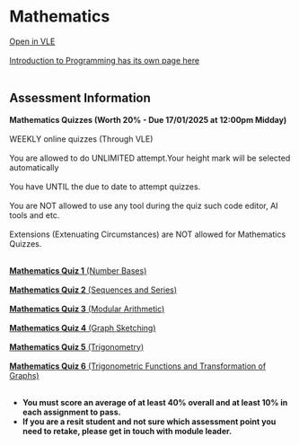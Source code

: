 # Mathematics
[Open in VLE](https://learn.gold.ac.uk/course/view.php?id=29939) <br></br>
[Introduction to Programming has its own page here](Introduction-to-Programming.md) <br></br>
## Assessment Information

**Mathematics Quizzes (Worth 20% - Due 17/01/2025 at 12:00pm Midday)** <br></br>
WEEKLY online quizzes (Through VLE) <br></br>
You are allowed to do UNLIMITED attempt.Your height mark will be selected automatically <br></br>
You have UNTIL the due to date to attempt quizzes. <br></br>
You are NOT allowed to use any tool during the quiz such code editor, AI tools and etc. <br></br>
Extensions (Extenuating Circumstances) are NOT allowed for Mathematics Quizzes. <br></br>

[**Mathematics Quiz 1** (Number Bases)](https://learn.gold.ac.uk/mod/quiz/view.php?id=1523326) <br></br>
[**Mathematics Quiz 2** (Sequences and Series)](https://learn.gold.ac.uk/mod/quiz/view.php?id=1523327) <br></br>
[**Mathematics Quiz 3** (Modular Arithmetic)](https://learn.gold.ac.uk/mod/quiz/view.php?id=1523329) <br></br>
[**Mathematics Quiz 4** (Graph Sketching)](https://learn.gold.ac.uk/mod/quiz/view.php?id=1523328) <br></br>
[**Mathematics Quiz 5** (Trigonometry)](https://learn.gold.ac.uk/mod/quiz/view.php?id=1523330) <br></br>
[**Mathematics Quiz 6** (Trigonometric Functions and Transformation of Graphs)](https://learn.gold.ac.uk/mod/quiz/view.php?id=1523331) <br></br>

- **You must score an average of at least 40% overall and at least 10% in each assignment to pass.**
- **If you are a resit student and not sure which assessment point you need to retake, please get in touch with module leader.**